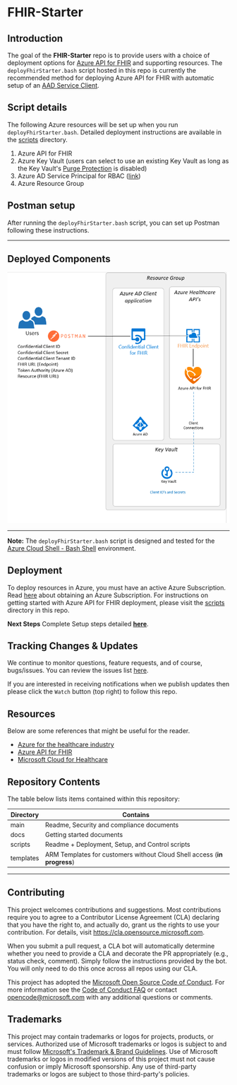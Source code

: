 # FHIR-Starter

## Introduction 

The goal of the **FHIR-Starter** repo is to provide users with a choice of deployment options for [Azure API for FHIR](https://docs.microsoft.com/en-us/azure/healthcare-apis/azure-api-for-fhir/overview) and supporting resources. The `deployFhirStarter.bash` script hosted in this repo is currently the recommended method for deploying Azure API for FHIR with automatic setup of an [AAD Service Client](https://docs.microsoft.com/en-us/azure/healthcare-apis/azure-api-for-fhir/register-confidential-azure-ad-client-app).

## Script details
The following Azure resources will be set up when you run `deployFhirStarter.bash`. Detailed deployment instructions are available in the [scripts](./scripts) directory.

1) Azure API for FHIR  
2) Azure Key Vault (users can select to use an existing Key Vault as long as the Key Vault's [Purge Protection](https://docs.microsoft.com/en-us/azure/key-vault/general/soft-delete-overview#:~:text=Purge%20protection%20is%20an%20optional,the%20retention%20period%20has%20passed.) is disabled)
3) Azure AD Service Principal for RBAC ([link](https://docs.microsoft.com/en-us/cli/azure/create-an-azure-service-principal-azure-cli))
4) Azure Resource Group

## Postman setup
After running the `deployFhirStarter.bash` script, you can set up Postman following these instructions.

---

## Deployed Components  

![deployment](./docs/images/architecture/deployment.png)

---
__Note:__ The `deployFhirStarter.bash` script is designed and tested for the [Azure Cloud Shell - Bash Shell](https://docs.microsoft.com/en-us/azure/cloud-shell/overview) environment. 

## Deployment
To deploy resources in Azure, you must have an active Azure Subscription. Read [here](https://azure.microsoft.com/en-us/free/) about obtaining an Azure Subscription. For instructions on getting started with Azure API for FHIR deployment, please visit the [scripts](./scripts) directory in this repo. 


__Next Steps__ Complete Setup steps detailed **[here](./scripts)**.


## Tracking Changes & Updates
We continue to monitor questions, feature requests, and of course, bugs/issues. You can review the issues list [here](https://github.com/microsoft/fhir-starter/issues).

If you are interested in receiving notifications when we publish updates then please click the `Watch` button (top right) to follow this repo. 

## Resources
Below are some references that might be useful for the reader.

* [Azure for the healthcare industry](https://azure.microsoft.com/en-us/industries/healthcare/)
* [Azure API for FHIR](https://azure.microsoft.com/en-us/services/azure-api-for-fhir/)
* [Microsoft Cloud for Healthcare](https://www.microsoft.com/en-us/industry/health/microsoft-cloud-for-healthcare)

## Repository Contents 

The table below lists items contained within this repository:

Directory       | Contains                                                
----------------|--------------------------------------------------
main            | Readme, Security and compliance documents 
docs            | Getting started documents  
scripts         | Readme + Deployment, Setup, and Control scripts  
templates       | ARM Templates for customers without Cloud Shell access (__in progress__)

---

## Contributing

This project welcomes contributions and suggestions.  Most contributions require you to agree to a
Contributor License Agreement (CLA) declaring that you have the right to, and actually do, grant us
the rights to use your contribution. For details, visit https://cla.opensource.microsoft.com.

When you submit a pull request, a CLA bot will automatically determine whether you need to provide
a CLA and decorate the PR appropriately (e.g., status check, comment). Simply follow the instructions
provided by the bot. You will only need to do this once across all repos using our CLA.

This project has adopted the [Microsoft Open Source Code of Conduct](https://opensource.microsoft.com/codeofconduct/).
For more information see the [Code of Conduct FAQ](https://opensource.microsoft.com/codeofconduct/faq/) or
contact [opencode@microsoft.com](mailto:opencode@microsoft.com) with any additional questions or comments.

## Trademarks

This project may contain trademarks or logos for projects, products, or services. Authorized use of Microsoft 
trademarks or logos is subject to and must follow 
[Microsoft's Trademark & Brand Guidelines](https://www.microsoft.com/en-us/legal/intellectualproperty/trademarks/usage/general).
Use of Microsoft trademarks or logos in modified versions of this project must not cause confusion or imply Microsoft sponsorship.
Any use of third-party trademarks or logos are subject to those third-party's policies.

